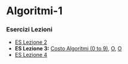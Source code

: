 # Algoritmi-1

### Esercizi Lezioni
- [ES Lezione 2](/../../issues/1)
- **ES Lezione 3:** [Costo Algoritmi (0 to 9)](/../../issues/3), [O](/../../issues/4), [O](/../../issues/5)
- [ES Lezione 4](/../../issues/2)
